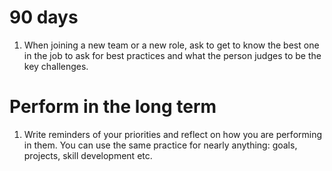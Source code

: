 # 90 days
1. When joining a new team or a new role, ask to get to know the best one in the job to ask for best practices and what the person judges to be the key challenges.

# Perform in the long term
1. Write reminders of your priorities and reflect on how you are performing in them. You can use the same practice for nearly anything: goals, projects, skill development etc.
